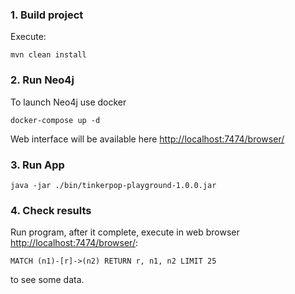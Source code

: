 ### 1. Build project
Execute:
```
mvn clean install
```

### 2. Run Neo4j
To launch Neo4j use docker
```
docker-compose up -d
```
Web interface will be available here [http://localhost:7474/browser/](http://localhost:7474/browser/)

### 3. Run App
```
java -jar ./bin/tinkerpop-playground-1.0.0.jar
```

### 4. Check results
Run program, after it complete, execute in web browser [http://localhost:7474/browser/](http://localhost:7474/browser/):
```
MATCH (n1)-[r]->(n2) RETURN r, n1, n2 LIMIT 25
```
to see some data.